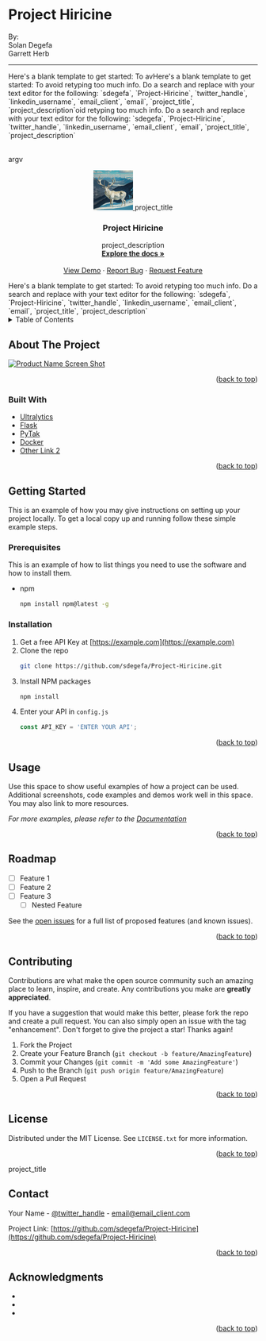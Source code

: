 Project Hiricine
========================
By:<br>
Solan Degefa <br>
Garrett Herb

--------


<a id="readme-top"></a>




<!-- PROJECT LOGO -->Here's a blank template to get started: To avHere's a blank template to get started: To avoid retyping too much info. Do a search and replace with your text editor for the following: `sdegefa`, `Project-Hiricine`, `twitter_handle`, `linkedin_username`, `email_client`, `email`, `project_title`, `project_description`oid retyping too much info. Do a search and replace with your text editor for the following: `sdegefa`, `Project-Hiricine`, `twitter_handle`, `linkedin_username`, `email_client`, `email`, `project_title`, `project_description`
<br />argv
<div align="center">
  <a href="https://github.com/sdegefa/Project-Hiricine">
    <img src="images/logo.png" alt="Logo" width="80" height="80">
  </a>project_title

<h3 align="center">Project Hiricine</h3>

  <p align="center">
    project_description
    <br />
    <a href="https://github.com/sdegefa/Project-Hiricine"><strong>Explore the docs »</strong></a>
    <br />
    <br />
    <a href="https://github.com/sdegefa/Project-Hiricine">View Demo</a>
    ·
    <a href="https://github.com/github_u<!-- TABLE OF CONTENTS -->
sername/Project-Hiricine/issues/new?labels=bug&template=bug-report---.md">Report Bug</a>
    ·
    <a href="https://github.com/sdegefa/Project-Hiricine/issues/new?labels=enhancement&template=feature-request---.md">Request Feature</a>
  </p>
</div>Here's a blank template to get started: To avoid retyping too much info. Do a search and replace with your text editor for the following: `sdegefa`, `Project-Hiricine`, `twitter_handle`, `linkedin_username`, `email_client`, `email`, `project_title`, `project_description`



<!-- TABLE OF CONTENTS -->
<details>
  <summary>Table of Contents</summary>
  <ol>
    <li>
      <a href="#about-the-project">About The Project</a>
      <ul>
        <li><a href="#built-with">Built With</a></li>
      </ul>
    </li>
    <li>
      <a href="#getting-started">Getting Started</a>
      <ul>
        <li><a href="#prerequisites">Prerequisites</a></li>
        <li><a href="#installation">Installation</a></li>
      </ul>
    </li>
    <li><a href="#usage">Usage</a></li>Here's a blank template to get started: To avoid retyping too much info. Do a search and replace with your text editor for the following: `sdegefa`, `Project-Hiricine`, `twitter_handle`, `linkedin_username`, `email_client`, `email`, `project_title`, `project_description`
    <li><a href="#roadmap">Roadmap</a></li>
    <li><a href="#contributing">Contributing</a></li>
    <li><a href="#license">License</a></li>
    <li><a href="#contact">Contact</a></li>
    <li><a href="#acknowledgments">Acknowledgments</a></li><!-- PROJECT SHIELDS -->
<!--
*** I'm using markdown "reference style" links for readability.
*** Reference links are enclosed in brackets [ ] instead of parentheses ( ).
*** See the bottom of this document for the declaration of the reference variables
*** for contributors-url, forks-url, etc. This is an optional, concise syntax you may use.
*** https://www.markdownguide.org/basic-syntax/#reference-style-links
-->


  </ol>
</details>



<!-- ABOUT THE PROJECT -->
## About The Project

[![Product Name Screen Shot][product-screenshot]](https://example.com)



<p align="right">(<a href="#readme-top">back to top</a>)</p>



### Built With

* [Ultralytics](https://docs.ultralytics.com)
* [Flask](https://flask.palletsprojects.com/en/2.3.x/)
* [PyTak](https://pytak.readthedocs.io/en/latest/)
* [Docker](https://www.docker.com/)
* [Other Link 2]()




<p align="right">(<a href="#readme-top">back to top</a>)</p>



<!-- GETTING STARTED -->
## Getting Started

This is an example of how you may give instructions on setting up your project locally.
To get a local copy up and running follow these simple example steps.

### Prerequisites

This is an example of how to list things you need to use the software and how to install them.
* npm
  ```sh
  npm install npm@latest -g
  ```

### Installation

1. Get a free API Key at [https://example.com](https://example.com)
2. Clone the repo
   ```sh
   git clone https://github.com/sdegefa/Project-Hiricine.git
   ```
3. Install NPM packages
   ```sh
   npm install
   ```
4. Enter your API in `config.js`
   ```js
   const API_KEY = 'ENTER YOUR API';
   ```

<p align="right">(<a href="#readme-top">back to top</a>)</p>



<!-- USAGE EXAMPLES -->
## Usage

Use this space to show useful examples of how a project can be used. Additional screenshots, code examples and demos work well in this space. You may also link to more resources.

_For more examples, please refer to the [Documentation](https://example.com)_

<p align="right">(<a href="#readme-top">back to top</a>)</p>



<!-- ROADMAP -->
## Roadmap

- [ ] Feature 1
- [ ] Feature 2
- [ ] Feature 3
    - [ ] Nested Feature

See the [open issues](https://github.com/sdegefa/Project-Hiricine/issues) for a full list of proposed features (and known issues).

<p align="right">(<a href="#readme-top">back to top</a>)</p>



<!-- CONTRIBUTING -->
## Contributing

Contributions are what make the open source community such an amazing place to learn, inspire, and create. Any contributions you make are **greatly appreciated**.

If you have a suggestion that would make this better, please fork the repo and create a pull request. You can also simply open an issue with the tag "enhancement".
Don't forget to give the project a star! Thanks again!

1. Fork the Project
2. Create your Feature Branch (`git checkout -b feature/AmazingFeature`)
3. Commit your Changes (`git commit -m 'Add some AmazingFeature'`)
4. Push to the Branch (`git push origin feature/AmazingFeature`)
5. Open a Pull Request

<p align="right">(<a href="#readme-top">back to top</a>)</p>



<!-- LICENSE -->
## License

Distributed under the MIT License. See `LICENSE.txt` for more information.

<p align="right">(<a href="#readme-top">back to top</a>)</p>project_title



<!-- CONTACT -->
## Contact

Your Name - [@twitter_handle](https://twitter.com/twitter_handle) - email@email_client.com

Project Link: [https://github.com/sdegefa/Project-Hiricine](https://github.com/sdegefa/Project-Hiricine)

<p align="right">(<a href="#readme-top">back to top</a>)</p>



<!-- ACKNOWLEDGMENTS -->
## Acknowledgments

* []()
* []()
* []()

<p align="right">(<a href="#readme-top">back to top</a>)</p>



<!-- MARKDOWN LINKS & IMAGES -->
<!-- https://www.markdownguide.org/basic-syntax/#reference-style-links -->
[contributors-shield]: https://img.shields.io/github/contributors/sdegefa/Project-Hiricine.svg?style=for-the-badge
[contributors-url]: https://github.com/sdegefa/Project-Hiricine/graphs/contributors
[forks-shield]: https://img.shields.io/github/forks/sdegefa/Project-Hiricine.svg?style=for-the-badge
[forks-url]: https://github.com/sdegefa/Project-Hiricine/network/members
[stars-shield]: https://img.shields.io/github/stars/sdegefa/Project-Hiricine.svg?style=for-the-badge
[stars-url]: https://github.com/sdegefa/Project-Hiricine/stargazers
[issues-shield]: https://img.shields.io/github/issues/sdegefa/Project-Hiricine.svg?style=for-the-badge
[issues-url]: https://github.com/sdegefa/Project-Hiricine/issues
[license-shield]: https://img.shields.io/github/license/sdegefa/Project-Hiricine.svg?style=for-the-badge
[license-url]: https://github.com/sdegefa/Project-Hiricine/blob/master/LICENSE.txt
[linkedin-shield]: https://img.shields.io/badge/-LinkedIn-black.svg?style=for-the-badge&logo=linkedin&colorB=555
[linkedin-url]: https://linkedin.com/in/linkedin_username
[product-screenshot]: images/screenshot.png
[Next.js]: https://img.shields.io/badge/next.js-000000?style=for-the-badge&logo=nextdotjs&logoColor=white
[Next-url]: https://nextjs.org/
[React.js]: https://img.shields.io/badge/React-20232A?style=for-the-badge&logo=react&logoColor=61DAFB
[React-url]: https://reactjs.org/
[Vue.js]: https://img.shields.io/badge/Vue.js-35495E?style=for-the-badge&logo=vuedotjs&logoColor=4FC08D
[Vue-url]: https://vuejs.org/
[Angular.io]: https://img.shields.io/badge/Angular-DD0031?style=for-the-badge&logo=angular&logoColor=white
[Angular-url]: https://angular.io/
[Svelte.dev]: https://img.shields.io/badge/Svelte-4A4A55?style=for-the-badge&logo=svelte&logoColor=FF3E00
[Svelte-url]: https://svelte.dev/
[Laravel.com]: https://img.shields.io/badge/Laravel-FF2D20?style=for-the-badge&logo=laravel&logoColor=white
[Laravel-url]: https://laravel.com
[Bootstrap.com]: https://img.shields.io/badge/Bootstrap-563D7C?style=for-the-badge&logo=bootstrap&logoColor=white
[Bootstrap-url]: https://getbootstrap.com
[JQuery.com]: https://img.shields.io/badge/jQuery-0769AD?style=for-the-badge&logo=jquery&logoColor=white
[JQuery-url]: https://jquery.com 



